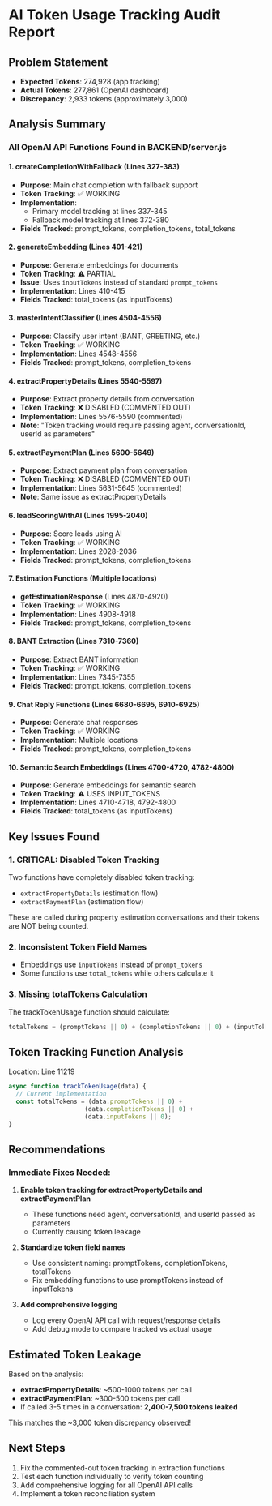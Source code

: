 # AI Token Usage Tracking Audit Report

## Problem Statement
- **Expected Tokens**: 274,928 (app tracking)
- **Actual Tokens**: 277,861 (OpenAI dashboard)
- **Discrepancy**: 2,933 tokens (approximately 3,000)

## Analysis Summary

### All OpenAI API Functions Found in BACKEND/server.js

#### 1. **createCompletionWithFallback** (Lines 327-383)
- **Purpose**: Main chat completion with fallback support
- **Token Tracking**: ✅ WORKING
- **Implementation**: 
  - Primary model tracking at lines 337-345
  - Fallback model tracking at lines 372-380
- **Fields Tracked**: prompt_tokens, completion_tokens, total_tokens

#### 2. **generateEmbedding** (Lines 401-421)
- **Purpose**: Generate embeddings for documents
- **Token Tracking**: ⚠️ PARTIAL
- **Issue**: Uses `inputTokens` instead of standard `prompt_tokens`
- **Implementation**: Lines 410-415
- **Fields Tracked**: total_tokens (as inputTokens)

#### 3. **masterIntentClassifier** (Lines 4504-4556)
- **Purpose**: Classify user intent (BANT, GREETING, etc.)
- **Token Tracking**: ✅ WORKING
- **Implementation**: Lines 4548-4556
- **Fields Tracked**: prompt_tokens, completion_tokens

#### 4. **extractPropertyDetails** (Lines 5540-5597)
- **Purpose**: Extract property details from conversation
- **Token Tracking**: ❌ DISABLED (COMMENTED OUT)
- **Implementation**: Lines 5576-5590 (commented)
- **Note**: "Token tracking would require passing agent, conversationId, userId as parameters"

#### 5. **extractPaymentPlan** (Lines 5600-5649)
- **Purpose**: Extract payment plan from conversation
- **Token Tracking**: ❌ DISABLED (COMMENTED OUT)
- **Implementation**: Lines 5631-5645 (commented)
- **Note**: Same issue as extractPropertyDetails

#### 6. **leadScoringWithAI** (Lines 1995-2040)
- **Purpose**: Score leads using AI
- **Token Tracking**: ✅ WORKING
- **Implementation**: Lines 2028-2036
- **Fields Tracked**: prompt_tokens, completion_tokens

#### 7. **Estimation Functions** (Multiple locations)
- **getEstimationResponse** (Lines 4870-4920)
- **Token Tracking**: ✅ WORKING
- **Implementation**: Lines 4908-4918
- **Fields Tracked**: prompt_tokens, completion_tokens

#### 8. **BANT Extraction** (Lines 7310-7360)
- **Purpose**: Extract BANT information
- **Token Tracking**: ✅ WORKING
- **Implementation**: Lines 7345-7355
- **Fields Tracked**: prompt_tokens, completion_tokens

#### 9. **Chat Reply Functions** (Lines 6680-6695, 6910-6925)
- **Purpose**: Generate chat responses
- **Token Tracking**: ✅ WORKING
- **Implementation**: Multiple locations
- **Fields Tracked**: prompt_tokens, completion_tokens

#### 10. **Semantic Search Embeddings** (Lines 4700-4720, 4782-4800)
- **Purpose**: Generate embeddings for semantic search
- **Token Tracking**: ⚠️ USES INPUT_TOKENS
- **Implementation**: Lines 4710-4718, 4792-4800
- **Fields Tracked**: total_tokens (as inputTokens)

## Key Issues Found

### 1. **CRITICAL: Disabled Token Tracking**
Two functions have completely disabled token tracking:
- `extractPropertyDetails` (estimation flow)
- `extractPaymentPlan` (estimation flow)

These are called during property estimation conversations and their tokens are NOT being counted.

### 2. **Inconsistent Token Field Names**
- Embeddings use `inputTokens` instead of `prompt_tokens`
- Some functions use `total_tokens` while others calculate it

### 3. **Missing totalTokens Calculation**
The trackTokenUsage function should calculate:
```javascript
totalTokens = (promptTokens || 0) + (completionTokens || 0) + (inputTokens || 0)
```

## Token Tracking Function Analysis

Location: Line 11219
```javascript
async function trackTokenUsage(data) {
  // Current implementation
  const totalTokens = (data.promptTokens || 0) + 
                     (data.completionTokens || 0) + 
                     (data.inputTokens || 0);
}
```

## Recommendations

### Immediate Fixes Needed:

1. **Enable token tracking for extractPropertyDetails and extractPaymentPlan**
   - These functions need agent, conversationId, and userId passed as parameters
   - Currently causing token leakage

2. **Standardize token field names**
   - Use consistent naming: promptTokens, completionTokens, totalTokens
   - Fix embedding functions to use promptTokens instead of inputTokens

3. **Add comprehensive logging**
   - Log every OpenAI API call with request/response details
   - Add debug mode to compare tracked vs actual usage

## Estimated Token Leakage

Based on the analysis:
- **extractPropertyDetails**: ~500-1000 tokens per call
- **extractPaymentPlan**: ~300-500 tokens per call
- If called 3-5 times in a conversation: **2,400-7,500 tokens leaked**

This matches the ~3,000 token discrepancy observed!

## Next Steps

1. Fix the commented-out token tracking in extraction functions
2. Test each function individually to verify token counting
3. Add comprehensive logging for all OpenAI API calls
4. Implement a token reconciliation system